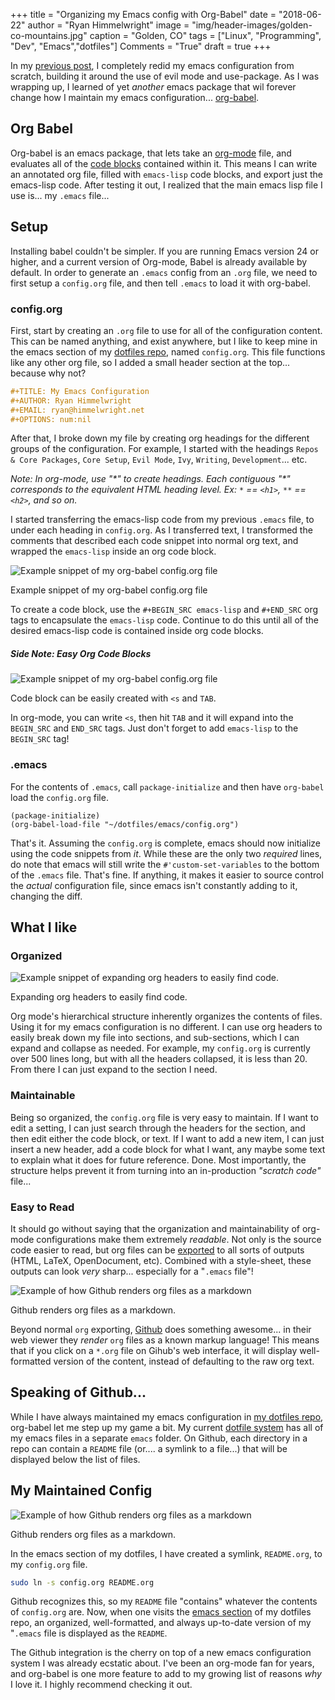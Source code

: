 +++
title    = "Organizing my Emacs config with Org-Babel"
date     = "2018-06-22"
author   = "Ryan Himmelwright"
image    = "img/header-images/golden-co-mountains.jpg"
caption  = "Golden, CO"
tags     = ["Linux", "Programming", "Dev", "Emacs","dotfiles"]
Comments = "True"
draft    = true
+++

In my [previous post](../emacs-update-evil-usepackage/), I completely
redid my emacs configuration from scratch, building it around the use
of evil mode and use-package. As I was wrapping up, I learned of yet
*another* emacs package that wil forever change how I maintain my
emacs
configuration... [org-babel](https://orgmode.org/worg/org-contrib/babel/intro.html).

<!--more-->

## Org Babel
Org-babel is an emacs package, that lets take an
[org-mode](https://orgmode.org/) file, and evaluates all of the [code
blocks](https://orgmode.org/org.html#Literal-examples) contained
within it. This means I can write an annotated org file, filled with
`emacs-lisp` code blocks, and export just the emacs-lisp code. After
testing it out, I realized that the main emacs lisp file I use is... my
`.emacs` file...

## Setup

Installing babel couldn't be simpler. If you are running Emacs version
24 or higher, and a current version of Org-mode, Babel is already
available by default. In order to generate an `.emacs` config from an
`.org` file, we need to first setup a `config.org` file, and then tell
`.emacs` to load it with org-babel.

### config.org

First, start by creating an `.org` file to use for all of the
configuration content. This can be named anything, and exist anywhere,
but I like to keep mine in the emacs section of my [dotfiles
repo](https://github.com/himmAllRight/dotfiles), named
`config.org`. This file functions like any other org file, so I added
a small header section at the top... because why not?

```org
#+TITLE: My Emacs Configuration
#+AUTHOR: Ryan Himmelwright
#+EMAIL: ryan@himmelwright.net
#+OPTIONS: num:nil 
```

After that, I broke down my file by creating org headings for the
different groups of the configuration. For example, I started with the
headings `Repos & Core Packages`, `Core Setup`, `Evil Mode`, `Ivy`,
`Writing`, `Development`... etc.

*Note: In org-mode, use "\*" to create headings. Each contiguous "\*"
corresponds to the equivalent HTML heading level. Ex: `*` == `<h1>`,
`**` == `<h2>`, and so on.*

I started transferring the emacs-lisp code from my previous `.emacs`
file, to under each heading in `config.org`. As I transferred text, I
transformed the comments that described each code snippet into normal
org text, and wrapped the `emacs-lisp` inside an org code block.

<a href="../../img/posts/org-babel-setup/config-org-example1.png"><img src="../../img/posts/org-babel-setup/config-org-example1.png" style="max-width: 100%; float: left; margin: 0px 15px 0px 0px;" alt="Example snippet of my org-babel config.org file" /></a>
<br clear="all">
<div class="caption">Example snippet of my org-babel config.org file</div>

To create a code block, use the `#+BEGIN_SRC emacs-lisp` and
`#+END_SRC` org tags to encapsulate the `emacs-lisp` code. Continue to
do this until all of the desired emacs-lisp code is contained inside
org code blocks. 



##### Side Note: Easy Org Code Blocks

<a href="../../img/posts/org-babel-setup/easy-org-mode-code.gif"><img
src="../../img/posts/org-babel-setup/easy-org-mode-code.gif"
style="max-width: 100%; float: left; margin: 0px 15px 0px 0px;"
alt="Example snippet of my org-babel config.org file" /></a> <br
clear="all"> <div class="caption">Code block can be easily created
with `<s` and `TAB`.</div>

In org-mode, you can write `<s`, then hit `TAB` and it will expand
into the `BEGIN_SRC` and `END_SRC` tags. Just don't forget to add
`emacs-lisp` to the `BEGIN_SRC` tag!


### .emacs

For the contents of `.emacs`, call `package-initialize` and then have
`org-babel` load the `config.org` file.

```emacs-lisp
(package-initialize)
(org-babel-load-file "~/dotfiles/emacs/config.org")
```

That's it. Assuming the `config.org` is complete, emacs should now
initialize using the code snippets from *it*. While these are the only
two *required* lines, do note that emacs will still write the
`#'custom-set-variables` to the bottom of the `.emacs` file. That's
fine. If anything, it makes it easier to source control the *actual*
configuration file, since emacs isn't constantly adding to it,
changing the diff.


## What I like

### Organized

<a href="../../img/posts/org-babel-setup/org-expand-example.gif"><img
src="../../img/posts/org-babel-setup/org-expand-example.gif"
style="max-width: 100%; float: left; margin: 0px 15px 0px 0px;"
alt="Example snippet of expanding org headers to easily find code."
/></a> <br clear="all"> <div class="caption">Expanding org headers to
easily find code.</div>

Org mode's hierarchical structure inherently organizes the contents of
files. Using it for my emacs configuration is no different. I can use
org headers to easily break down my file into sections, and
sub-sections, which I can expand and collapse as needed. For example,
my `config.org` is currently over 500 lines long, but with all the
headers collapsed, it is less than 20. From there I can just expand to
the section I need.

### Maintainable

Being so organized, the `config.org` file is very easy to maintain. If
I want to edit a setting, I can just search through the headers for
the section, and then edit either the code block, or text. If I want
to add a new item, I can just insert a new header, add a code block
for what I want, any maybe some text to explain what it does for
future reference. Done. Most importantly, the structure helps prevent
it from turning into an in-production *"scratch code"* file...

### Easy to Read

It should go without saying that the organization and maintainability
of org-mode configurations make them extremely *readable*. Not only is
the source code easier to read, but org files can be
[exported](https://orgmode.org/manual/Exporting.html) to all sorts of
outputs (HTML, LaTeX, OpenDocument, etc). Combined with a style-sheet,
these outputs can look *very* sharp... especially for a "`.emacs`
file"! 

<a href="../../img/posts/org-babel-setup/github-config.png"><img
src="../../img/posts/org-babel-setup/github-config.png"
style="max-width: 100%; float: left; margin: 0px 15px 0px 0px;"
alt="Example of how Github renders org files as a markdown" /></a> <br
clear="all"> <div class="caption">Github renders org files as a markdown.</div>

Beyond normal `org` exporting, [Github](http://www.github.com) does
something awesome... in their web viewer they *render* `org` files as
a known markup language! This means that if you click on a `*.org`
file on Gihub's web interface, it will display well-formatted version
of the content, instead of defaulting to the raw org text.

## Speaking of Github...

While I have always maintained my emacs configuration in [my dotfiles
repo](https://github.com/himmAllRight/dotfiles), org-babel let me step
up my game a bit. My current [dotfile
system](http://localhost:1313/post/new-dotfiles/) has all of my emacs
files in a separate `emacs` folder. On Github, each directory in a repo
can contain a `README` file (or.... a symlink to a file...) that will
be displayed below the list of files.


## My Maintained Config
<a href="../../img/posts/org-babel-setup/github-emacs.png"><img
src="../../img/posts/org-babel-setup/github-emacs.png"
style="max-width: 100%; float: left; margin: 0px 15px 0px 0px;"
alt="Example of how Github renders org files as a markdown" /></a> <br
clear="all"> <div class="caption">Github renders org files as a
markdown.</div>

In the emacs section of my dotfiles, I have created a symlink,
`README.org`, to my `config.org` file.

```bash 
sudo ln -s config.org README.org
```

Github recognizes this, so my `README` file "contains" whatever the
contents of `config.org` are. Now, when one visits the [emacs
section](https://github.com/himmAllRight/dotfiles/tree/master/emacs) of my dotfiles
repo,
an organized, well-formatted, and always up-to-date version of my
"`.emacs` file is displayed as the `README`.

The Github integration is the cherry on top of a new emacs
configuration system I was already ecstatic about. I've been an
org-mode fan for years, and org-babel is one more feature to add to my
growing list of reasons *why* I love it. I highly recommend checking
it out.
